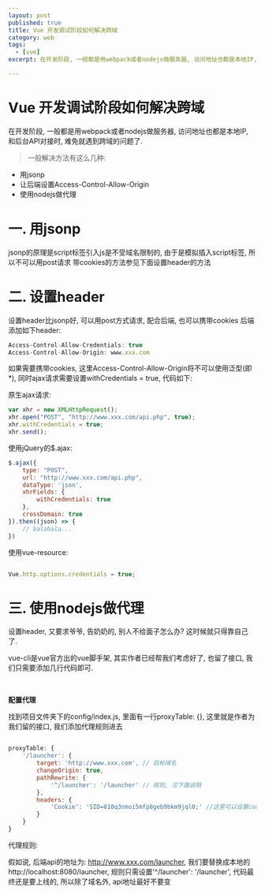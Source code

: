 ```yaml
---
layout: post
published: true
title: Vue 开发调试阶段如何解决跨域
category: web
tags: 
  - [vue]
excerpt: 在开发阶段, 一般都是用webpack或者nodejs做服务器, 访问地址也都是本地IP, 和后台API对接时, 难免就遇到跨域的问题了.

---
```



# Vue 开发调试阶段如何解决跨域

在开发阶段, 一般都是用webpack或者nodejs做服务器, 访问地址也都是本地IP, 和后台API对接时, 难免就遇到跨域的问题了.

> 一般解决方法有这么几种:

* 用jsonp
* 让后端设置Access-Control-Allow-Origin
* 使用nodejs做代理


# 一. 用jsonp

jsonp的原理是script标签引入js是不受域名限制的, 由于是模拟插入script标签, 所以不可以用post请求
带cookies的方法参见下面设置header的方法

# 二. 设置header

设置header比jsonp好, 可以用post方式请求, 配合后端, 也可以携带cookies
后端添加如下header:

```javascript
Access-Control-Allow-Credentials: true
Access-Control-Allow-Origin: www.xxx.com
```

如果需要携带cookies, 这里Access-Control-Allow-Origin将不可以使用泛型(即*),
同时ajax请求需要设置withCredentials = true, 代码如下:

原生ajax请求:

```javascript
var xhr = new XMLHttpRequest();
xhr.open("POST", "http://www.xxx.com/api.php", true);
xhr.withCredentials = true;
xhr.send();

```

使用jQuery的$.ajax:

```javascript
$.ajax({
    type: "POST",
    url: "http://www.xxx.com/api.php",
    dataType: 'json',
    xhrFields: {
        withCredentials: true
    },
    crossDomain: true
}).then((json) => {
    // balabala...
})
```

使用vue-resource:

```javascript

Vue.http.options.credentials = true;

```

# 三. 使用nodejs做代理

设置header, 又要求爷爷, 告奶奶的, 别人不给面子怎么办? 这时候就只得靠自己了.

vue-cli是vue官方出的vue脚手架, 其实作者已经帮我们考虑好了, 也留了接口, 我们只需要添加几行代码即可.

<br/>

**配置代理**

找到项目文件夹下的config/index.js, 里面有一行proxyTable: {}, 这里就是作者为我们留的接口, 我们添加代理规则进去

```javascript

proxyTable: {
    '/launcher': {
        target: 'http://www.xxx.com', // 目标域名
        changeOrigin: true,
        pathRewrite: {
            '^/launcher': '/launcher' // 规则, 见下面说明
        },
        headers: {
            'Cookie': 'SID=810q3nmoi5mfp8geb9bkm9jql0;' //这里可以设置cookies, 也可以不设置
        }
    }
}

```

代理规则:

假如说, 后端api的地址为: http://www.xxx.com/launcher, 我们要替换成本地的http://localhost:8080/launcher, 规则只需设置'^/launcher': '/launcher', 代码最终还是要上线的, 所以除了域名外, api地址最好不要变


